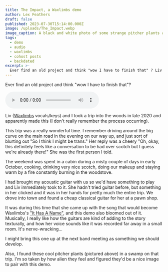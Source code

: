 ```yaml
---
title: The Impact, a Waxlimbs demo
author: Lex Feathers
draft: false
published: 2023-07-30T15:14:00.000Z
image: /uploads/The_Impact.webp
image_caption: A black and white photo of some strange pitcher plants among dry leaves and moss
tags:
  - demo
  - audio
  - waxlimbs
  - cohost posts
  - backdated
excerpt: >-
  Ever find an old project and think "wow I have to finish that" ? Liv (Waxlimbs vocals/keys) and I took a trip into the woods in late 2020 and apparently made this.
---
```


Ever find an old project and think "wow I have to finish that"?

<audio controls src="/uploads/the_impact_demo_v1.mp3"></audio>

Liv (<a href="https://waxlimbs.com" target="_blank">Waxlimbs</a> vocals/keys) and I took a trip into the woods in late 2020 and apparently made this (I don't really remember the process occurring). 

This trip was a really wonderful time. I remember driving around the big curve on the main road in the evening on our way up, and just sort of blurting out "So I think I might be trans." 
Her reply was a cheery "Oh, okay, this definitely feels like a conversation to be had over scotch but I guess we're already there!" She was the first person I told.

The weekend was spent in a cabin during a misty couple of days in early October, cooking, drinking very nice scotch, doing our makeup and staying warm by a fire constantly burning in the woodstove. 

I had brought my acoustic guitar with us so we'd have something to play and Liv immediately took to it. She hadn't tried guitar before, but something in her clicked and it was in her hands for pretty much the entire trip. We drove into town and found a cheap classical guitar for her at a pawn shop.

It was during this time that she came up with the song that would become Waxlimbs's <a href="https://waxlimbs.bandcamp.com/track/it-has-a-name" target="_blank">"It Has A Name"</a>, and this demo also bloomed out of it.
Musically, I really like how the guitars are kind of adding to the story texturally, and how her voice sounds like it was recorded far away in a small room. It's nerve-wracking...

I might bring this one up at the next band meeting as something we should develop.

Also, I found these cool pitcher plants (pictured above) in a swamp on that trip. I'm so taken by how alien they feel and figured they'd be a nice image to pair with this demo.